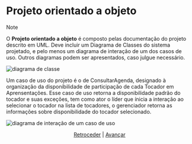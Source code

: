 # Projeto orientado a objeto

>[!NOTE] 
> O **Projeto orientado a objeto** é composto pelas documentação do
projeto descrito em UML. Deve incluir um Diagrama de Classes do sistema
projetado, e pelo menos um diagrama de interação de um dos casos de uso. Outros
diagramas podem ser apresentados, caso julgue necessário.

![diagrama de classe](https://github.com/LarahFRB/PRG22107/blob/main/figures/ClassDiagram-project.png)

Um caso de uso do projeto é o de ConsultarAgenda, designado à organização da disponíbilidade de participação de cada Tocador em Aprensentações.
Esse caso de uso retorna a disponibilidade padrão do tocador e suas exceções, tem como ator o líder que ínicia a interação ao selecionar o tocador na lista de tocadores, o gerenciador retorna as informações sobre disponibilidade do tocador selecionado. 

![diagrama de interação de um caso de uso](https://github.com/LarahFRB/PRG22107/blob/main/figures/Sequence.png)



<div align="center">

[Retroceder](analise.md) | [Avançar](implementacao.md)

</div>
